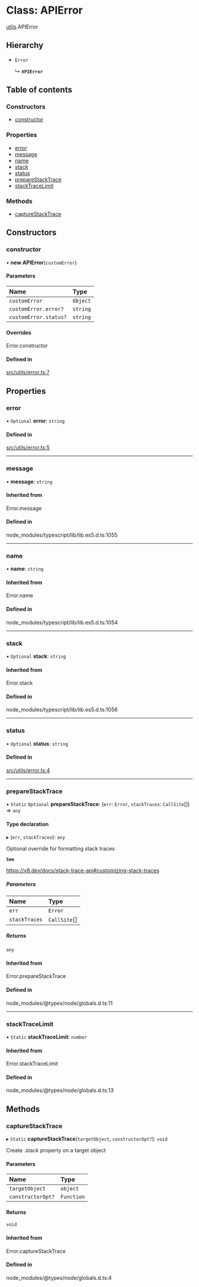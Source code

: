 # Class: APIError

[utils](../modules/utils.md).APIError

## Hierarchy

- `Error`

  ↳ **`APIError`**

## Table of contents

### Constructors

- [constructor](utils.APIError.md#constructor)

### Properties

- [error](utils.APIError.md#error)
- [message](utils.APIError.md#message)
- [name](utils.APIError.md#name)
- [stack](utils.APIError.md#stack)
- [status](utils.APIError.md#status)
- [prepareStackTrace](utils.APIError.md#preparestacktrace)
- [stackTraceLimit](utils.APIError.md#stacktracelimit)

### Methods

- [captureStackTrace](utils.APIError.md#capturestacktrace)

## Constructors

### constructor

• **new APIError**(`customError`)

#### Parameters

| Name | Type |
| :------ | :------ |
| `customError` | `Object` |
| `customError.error?` | `string` |
| `customError.status?` | `string` |

#### Overrides

Error.constructor

#### Defined in

[src/utils/error.ts:7](https://github.com/hoprnet/hopr-sdk/blob/80a74a6/src/utils/error.ts#L7)

## Properties

### error

• `Optional` **error**: `string`

#### Defined in

[src/utils/error.ts:5](https://github.com/hoprnet/hopr-sdk/blob/80a74a6/src/utils/error.ts#L5)

___

### message

• **message**: `string`

#### Inherited from

Error.message

#### Defined in

node_modules/typescript/lib/lib.es5.d.ts:1055

___

### name

• **name**: `string`

#### Inherited from

Error.name

#### Defined in

node_modules/typescript/lib/lib.es5.d.ts:1054

___

### stack

• `Optional` **stack**: `string`

#### Inherited from

Error.stack

#### Defined in

node_modules/typescript/lib/lib.es5.d.ts:1056

___

### status

• `Optional` **status**: `string`

#### Defined in

[src/utils/error.ts:4](https://github.com/hoprnet/hopr-sdk/blob/80a74a6/src/utils/error.ts#L4)

___

### prepareStackTrace

▪ `Static` `Optional` **prepareStackTrace**: (`err`: `Error`, `stackTraces`: `CallSite`[]) => `any`

#### Type declaration

▸ (`err`, `stackTraces`): `any`

Optional override for formatting stack traces

**`See`**

https://v8.dev/docs/stack-trace-api#customizing-stack-traces

##### Parameters

| Name | Type |
| :------ | :------ |
| `err` | `Error` |
| `stackTraces` | `CallSite`[] |

##### Returns

`any`

#### Inherited from

Error.prepareStackTrace

#### Defined in

node_modules/@types/node/globals.d.ts:11

___

### stackTraceLimit

▪ `Static` **stackTraceLimit**: `number`

#### Inherited from

Error.stackTraceLimit

#### Defined in

node_modules/@types/node/globals.d.ts:13

## Methods

### captureStackTrace

▸ `Static` **captureStackTrace**(`targetObject`, `constructorOpt?`): `void`

Create .stack property on a target object

#### Parameters

| Name | Type |
| :------ | :------ |
| `targetObject` | `object` |
| `constructorOpt?` | `Function` |

#### Returns

`void`

#### Inherited from

Error.captureStackTrace

#### Defined in

node_modules/@types/node/globals.d.ts:4
